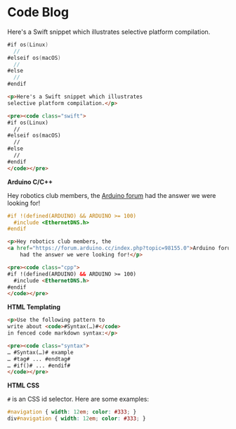 <!-- :CONTENT:BEGIN:Blog: -->  
# Code Blog

Here's a Swift snippet which illustrates 
selective platform compilation.

``` swift
#if os(Linux)
  //
#elseif os(macOS)
  //  
#else
  // 
#endif
```

<!-- :CONTENT:MORE:Blog: -->

``` html
<p>Here's a Swift snippet which illustrates 
selective platform compilation.</p>

<pre><code class="swift">
#if os(Linux)
  //
#elseif os(macOS)
  //  
#else
  // 
#endif
</code></pre>
```

**Arduino C/C++**

Hey robotics club members, the [Arduino forum](https://forum.arduino.cc/index.php?topic=98155.0) had the answer we were looking for! 

``` cpp
#if !(defined(ARDUINO) && ARDUINO >= 100)
  #include <EthernetDNS.h>   
#endif
```

``` html
<p>Hey robotics club members, the
<a href="https://forum.arduino.cc/index.php?topic=98155.0">Arduino forum</a>
    had the answer we were looking for!</p>

<pre><code class="cpp">
#if !(defined(ARDUINO) && ARDUINO >= 100)
  #include <EthernetDNS.h>   
#endif
</code></pre>
```

**HTML Templating**


``` html
<p>Use the following pattern to 
write about <code>#Syntax(…)#</code>
in fenced code markdown syntax:</p>

<pre><code class="syntax">
… #Syntax(…)# example
… #tag# ... #endtag#
… #if()# ... #endif# 
</code></pre>
```

**HTML CSS**

`#` is an CSS id selector. Here are some examples:

``` css
#navigation { width: 12em; color: #333; }
div#navigation { width: 12em; color: #333; } 
```



<!-- :CONTENT:END:Blog: -->